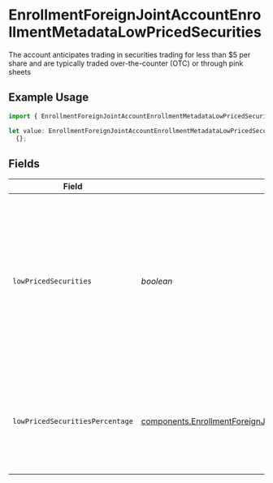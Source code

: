 # EnrollmentForeignJointAccountEnrollmentMetadataLowPricedSecurities

The account anticipates trading in securities trading for less than $5 per share and are typically traded over-the-counter (OTC) or through pink sheets

## Example Usage

```typescript
import { EnrollmentForeignJointAccountEnrollmentMetadataLowPricedSecurities } from "@apexfintechsolutions/ascend-sdk/models/components";

let value: EnrollmentForeignJointAccountEnrollmentMetadataLowPricedSecurities =
  {};
```

## Fields

| Field                                                                                                                                                                                              | Type                                                                                                                                                                                               | Required                                                                                                                                                                                           | Description                                                                                                                                                                                        | Example                                                                                                                                                                                            |
| -------------------------------------------------------------------------------------------------------------------------------------------------------------------------------------------------- | -------------------------------------------------------------------------------------------------------------------------------------------------------------------------------------------------- | -------------------------------------------------------------------------------------------------------------------------------------------------------------------------------------------------- | -------------------------------------------------------------------------------------------------------------------------------------------------------------------------------------------------- | -------------------------------------------------------------------------------------------------------------------------------------------------------------------------------------------------- |
| `lowPricedSecurities`                                                                                                                                                                              | *boolean*                                                                                                                                                                                          | :heavy_minus_sign:                                                                                                                                                                                 | The account anticipates trading in securities trading for less than $5 per share and are typically traded over-the-counter (OTC) or through pink sheets                                            | true                                                                                                                                                                                               |
| `lowPricedSecuritiesPercentage`                                                                                                                                                                    | [components.EnrollmentForeignJointAccountEnrollmentMetadataLowPricedSecuritiesPercentage](../../models/components/enrollmentforeignjointaccountenrollmentmetadatalowpricedsecuritiespercentage.md) | :heavy_minus_sign:                                                                                                                                                                                 | The percentage, by volume, of the account's trades which will involve low priced securities                                                                                                        | 90.2                                                                                                                                                                                               |